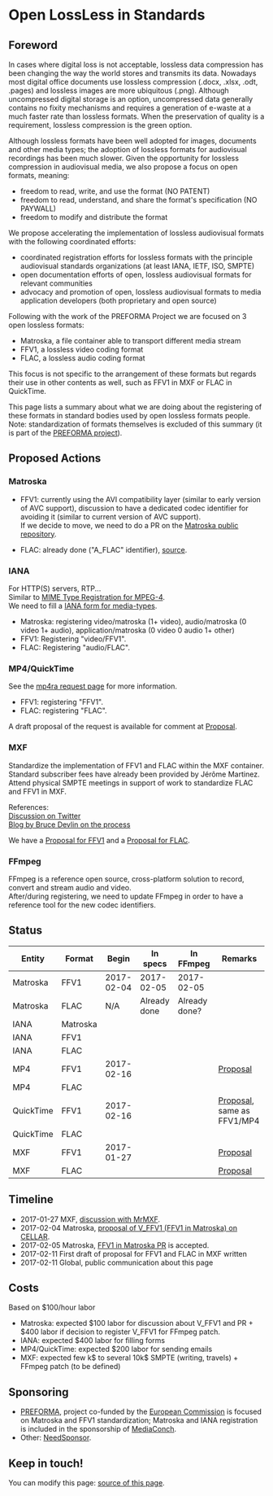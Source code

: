 # Open LossLess in Standards

## Foreword

In cases where digital loss is not acceptable, lossless data compression has been changing the way the world stores and transmits its data. Nowadays most digital office documents use lossless compression (.docx, .xlsx, .odt, .pages) and lossless images are more ubiquitous (.png). Although uncompressed digital storage is an option, uncompressed data generally contains no fixity mechanisms and requires a generation of e-waste at a much faster rate than lossless formats. When the preservation of quality is a requirement, lossless compression is the green option.

Although lossless formats have been well adopted for images, documents and other media types; the adoption of lossless formats for audiovisual recordings has been much slower. Given the opportunity for lossless compression in audiovisual media, we also propose a focus on open formats, meaning:

- freedom to read, write, and use the format (NO PATENT)
- freedom to read, understand, and share the format's specification (NO PAYWALL)
- freedom to modify and distribute the format

We propose accelerating the implementation of lossless audiovisual formats with the following coordinated efforts:

- coordinated registration efforts for lossless formats with the principle audiovisual standards organizations (at least IANA, IETF, ISO, SMPTE)
- open documentation efforts of open, lossless audiovisual formats for relevant communities
- advocacy and promotion of open, lossless audiovisual formats to media application developers (both proprietary and open source)

Following with the work of the PREFORMA Project we are focused on 3 open lossless formats:

- Matroska, a file container able to transport different media stream
- FFV1, a lossless video coding format
- FLAC, a lossless audio coding format

This focus is not specific to the arrangement of these formats but regards their use in other contents as well, such as FFV1 in MXF or FLAC in QuickTime.

This page lists a summary about what we are doing about the registering of these formats in standard bodies used by open lossless formats people.  
Note: standardization of formats themselves is excluded of this summary (it is part of the [PREFORMA project](http://preforma-project.eu/)).

## Proposed Actions

### Matroska

- FFV1: currently using the AVI compatibility layer (similar to early version of AVC support), discussion to have a dedicated codec identifier for avoiding it (similar to current version of AVC support).  
If we decide to move, we need to do a PR on the [Matroska public repository](https://github.com/Matroska-Org/matroska-specification).

- FLAC: already done ("A_FLAC" identifier), [source](https://matroska.org/technical/specs/codecid/index.html).

### IANA

For HTTP(S) servers, RTP...  
Similar to [MIME Type Registration for MPEG-4](https://tools.ietf.org/html/rfc4337).  
We need to fill a [IANA form for media-types](https://www.iana.org/form/media-types).

- Matroska: registering video/matroska (1+ video), audio/matroska (0 video 1+ audio), application/matroska (0 video 0 audio 1+ other)
- FFV1: Registering "video/FFV1".
- FLAC: Registering "audio/FLAC".

### MP4/QuickTime

See the [mp4ra request page](http://www.mp4ra.org/request.html) for more information.

- FFV1: registering "FFV1".
- FLAC: registering "FLAC".

A draft proposal of the request is available for comment at [Proposal](mp4ra_FFV1.md).

### MXF  

Standardize the implementation of FFV1 and FLAC within the MXF container. Standard subscriber fees have already been provided by Jérôme Martinez.  
Attend physical SMPTE meetings in support of work to standardize FLAC and FFV1 in MXF.

References:  
[Discussion on Twitter](https://twitter.com/MrMXF/status/824535480314265601)  
[Blog by Bruce Devlin on the process](http://mrmxf.com/blog/how-to-put-a-new-codec-into-mxf/)

We have a [Proposal for FFV1](https://github.com/MediaArea/ollistd/blob/master/MXF_FFV1.md) and a [Proposal for FLAC](https://github.com/MediaArea/ollistd/blob/master/MXF_FLAC.md).

### FFmpeg  

FFmpeg is a reference open source, cross-platform solution to record, convert and stream audio and video.  
After/during registering, we need to update FFmpeg in order to have a reference tool for the new codec identifiers. 

## Status

| Entity    | Format   | Begin         | In specs      | In FFmpeg     | Remarks                                |
|-----------|----------|---------------|---------------|---------------|----------------------------------------|
| Matroska  | FFV1     | 2017-02-04    | 2017-02-05    | 2017-02-05    |                                        |
| Matroska  | FLAC     | N/A           | Already done  | Already done? |                                        |
| IANA      | Matroska |               |               |               |                                        |
| IANA      | FFV1     |               |               |               |                                        |
| IANA      | FLAC     |               |               |               |                                        |
| MP4       | FFV1     | 2017-02-16    |               |               | [Proposal](mp4ra_FFV1.md)              |
| MP4       | FLAC     |               |               |               |                                        |
| QuickTime | FFV1     | 2017-02-16    |               |               | [Proposal](mp4ra_FFV1.md), same as FFV1/MP4 |
| QuickTime | FLAC     |               |               |               |                                        |
| MXF       | FFV1     | 2017-01-27    |               |               | [Proposal](https://github.com/MediaArea/ollistd/blob/master/MXF_FFV1.md)                                       |
| MXF       | FLAC     |               |               |               | [Proposal](https://github.com/MediaArea/ollistd/blob/master/MXF_FLAC.md)                                       |

## Timeline

- 2017-01-27 MXF, [discussion with MrMXF](https://twitter.com/MrMXF/status/824535480314265601).
- 2017-02-04 Matroska, [proposal of V\_FFV1 (FFV1 in Matroska) on CELLAR](https://mailarchive.ietf.org/arch/search/?email_list=cellar&gbt=1&index=Kir-8JdOl6DTZFPrxy4XM-iRP7Q).
- 2017-02-05 Matroska, [FFV1 in Matroska PR](https://github.com/Matroska-Org/matroska-specification/pull/94) is accepted.
- 2017-02-11 First draft of proposal for FFV1 and FLAC in MXF written
- 2017-02-11 Global, public communication about this page

## Costs

Based on $100/hour labor

- Matroska: expected $100 labor for discussion about V\_FFV1 and PR + $400 labor if decision to register V\_FFV1 for FFmpeg patch.
- IANA: expected $400 labor for filling forms
- MP4/QuickTime: expected $200 labor for sending emails
- MXF: expected few k$ to several 10k$ SMPTE (writing, travels) + FFmpeg patch (to be defined)

## Sponsoring

- [PREFORMA](http://www.preforma-project.eu/), project co-funded by the [European Commission](http://europa.eu/) is focused on Matroska and FFV1 standardization; Matroska and IANA registration is included in the sponsorship of [MediaConch](https://mediaarea.net/MediaConch).
- Other: [NeedSponsor](mailto:info@mediaarea.net).

## Keep in touch!

You can modify this page: [source of this page](https://github.com/MediaArea/ollistd).  
